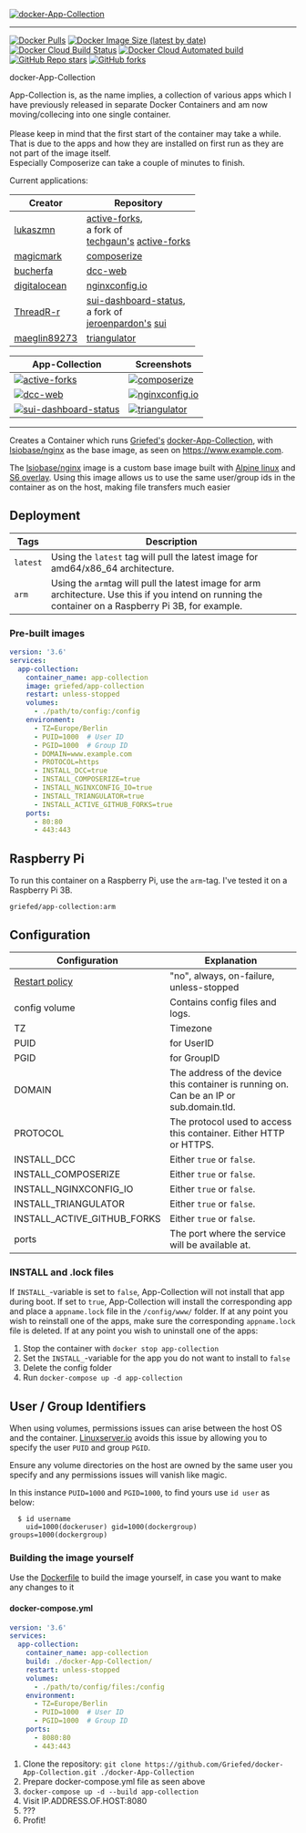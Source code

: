 [![docker-App-Collection](https://i.griefed.de/images/2020/11/18/docker-App-Collection_header.png)](https://github.com/Griefed/docker-App-Collection)

---

[![Docker Pulls](https://img.shields.io/docker/pulls/griefed/app-collection?style=flat-square)](https://hub.docker.com/repository/docker/griefed/app-collection)
[![Docker Image Size (latest by date)](https://img.shields.io/docker/image-size/griefed/app-collection?label=Image%20size&sort=date&style=flat-square)](https://hub.docker.com/repository/docker/griefed/app-collection)
[![Docker Cloud Build Status](https://img.shields.io/docker/cloud/build/griefed/app-collection?label=Docker%20build&style=flat-square)](https://hub.docker.com/repository/docker/griefed/app-collection)
[![Docker Cloud Automated build](https://img.shields.io/docker/cloud/automated/griefed/app-collection?label=Docker%20build&style=flat-square)](https://hub.docker.com/repository/docker/griefed/app-collection)
[![GitHub Repo stars](https://img.shields.io/github/stars/Griefed/docker-App-Collection?label=GitHub%20Stars&style=social)](https://github.com/Griefed/docker-App-Collection)
[![GitHub forks](https://img.shields.io/github/forks/Griefed/docker-App-Collection?label=GitHub%20Forks&style=social)](https://github.com/Griefed/docker-App-Collection)

docker-App-Collection

App-Collection is, as the name implies, a collection of various apps which I have previously released in separate Docker Containers and am now moving/collecing into one single container.<br/><br/>Please keep in mind that the first start of the container may take a while.<br/>That is due to the apps and how they are installed on first run as they are not part of the image itself.<br/>Especially Composerize can take a couple of minutes to finish.

Current applications:

Creator | Repository
--------|------------
[lukaszmn](https://github.com/lukaszmn) | [active-forks](https://github.com/lukaszmn/active-forks), <br/>a fork of <br/>[techgaun's](https://github.com/techgaun) [active-forks](https://github.com/techgaun/active-forks)
[magicmark](https://github.com/magicmark) | [composerize](https://github.com/magicmark/composerize)
[bucherfa](https://github.com/bucherfa) | [dcc-web](https://github.com/bucherfa/dcc-web)
[digitalocean](https://github.com/digitalocean) | [nginxconfig.io](https://github.com/digitalocean/nginxconfig.io)
[ThreadR-r](https://github.com/ThreadR-r) | [sui-dashboard-status](https://github.com/ThreadR-r/sui-dashboard-status), <br/>a fork of <br/>[jeroenpardon's](https://github.com/jeroenpardon) [sui](https://github.com/jeroenpardon/sui)
[maeglin89273](https://github.com/maeglin89273) | [triangulator](https://github.com/maeglin89273/triangulator)


App-Collection | Screenshots
------|------
[![active-forks](https://i.griefed.de/images/2020/11/19/docker-App-Collection_forks_screenshot.png)](https://github.com/lukaszmn/active-forks) | [![composerize](https://i.griefed.de/images/2020/11/19/docker-App-Collection_composerizescreenshot.png)](https://github.com/magicmark/composerize)
[![dcc-web](https://i.griefed.de/images/2020/11/19/docker-App-Collection_dcc_screenshot.png)](https://github.com/bucherfa/dcc-web) | [![nginxconfig.io](https://i.griefed.de/images/2020/11/19/docker-App-Collection_nginxconfig.io_screenshot.png)](https://github.com/digitalocean/nginxconfig.io)
[![sui-dashboard-status](https://i.griefed.de/images/2020/11/19/docker-App-Collection_screenshot.png)](https://github.com/ThreadR-r/sui-dashboard-status) | [![triangulator](https://i.griefed.de/images/2020/11/19/docker-App-Collection_triangulator_screenshot.png)](https://github.com/maeglin89273/triangulator)

---

Creates a Container which runs [Griefed's](https://github.com/Griefed) [docker-App-Collection](https://github.com/Griefed/docker-App-Collection), with [lsiobase/nginx](https://hub.docker.com/r/lsiobase/lsiobase/nginx) as the base image, as seen on https://www.example.com.

The [lsiobase/nginx](https://hub.docker.com/r/lsiobase/nginx) image is a custom base image built with [Alpine linux](https://alpinelinux.org/) and [S6 overlay](https://github.com/just-containers/s6-overlay).
Using this image allows us to use the same user/group ids in the container as on the host, making file transfers much easier

## Deployment

Tags | Description
-----|------------
`latest` | Using the `latest` tag will pull the latest image for amd64/x86_64 architecture.
`arm` | Using the `arm`tag will pull the latest image for arm architecture. Use this if you intend on running the container on a Raspberry Pi 3B, for example.

### Pre-built images

```docker-compose.yml
version: '3.6'
services:
  app-collection:
    container_name: app-collection
    image: griefed/app-collection
    restart: unless-stopped
    volumes:
      - ./path/to/config:/config
    environment:
      - TZ=Europe/Berlin
      - PUID=1000  # User ID
      - PGID=1000  # Group ID
      - DOMAIN=www.example.com
      - PROTOCOL=https
      - INSTALL_DCC=true
      - INSTALL_COMPOSERIZE=true
      - INSTALL_NGINXCONFIG_IO=true
      - INSTALL_TRIANGULATOR=true
      - INSTALL_ACTIVE_GITHUB_FORKS=true
    ports:
      - 80:80
      - 443:443
```

## Raspberry Pi

To run this container on a Raspberry Pi, use the `arm`-tag. I've tested it on a Raspberry Pi 3B.

`griefed/app-collection:arm`

## Configuration

Configuration | Explanation
------------ | -------------
[Restart policy](https://docs.docker.com/compose/compose-file/#restart) | "no", always, on-failure, unless-stopped
config volume | Contains config files and logs.
TZ | Timezone
PUID | for UserID
PGID | for GroupID
DOMAIN | The address of the device this container is running on. Can be an IP or sub.domain.tld.
PROTOCOL | The protocol used to access this container. Either HTTP or HTTPS.
INSTALL_DCC | Either `true` or `false`.
INSTALL_COMPOSERIZE | Either `true` or `false`.
INSTALL_NGINXCONFIG_IO | Either `true` or `false`.
INSTALL_TRIANGULATOR | Either `true` or `false`.
INSTALL_ACTIVE_GITHUB_FORKS | Either `true` or `false`.
ports | The port where the service will be available at.

### INSTALL and .lock files

If `INSTALL_`-variable is set to `false`, App-Collection will not install that app during boot. If set to `true`, App-Collection will install the corresponding app and place a `appname.lock` file in the `/config/www/` folder.
If at any point you wish to reinstall one of the apps, make sure the corresponding `appname.lock` file is deleted.
If at any point you wish to uninstall one of the apps:
1. Stop the container with `docker stop app-collection`
1. Set the `INSTALL_`-variable for the app you do not want to install to `false`
1. Delete the config folder
1. Run `docker-compose up -d app-collection`


## User / Group Identifiers

When using volumes, permissions issues can arise between the host OS and the container. [Linuxserver.io](https://www.linuxserver.io/) avoids this issue by allowing you to specify the user `PUID` and group `PGID`.

Ensure any volume directories on the host are owned by the same user you specify and any permissions issues will vanish like magic.

In this instance `PUID=1000` and `PGID=1000`, to find yours use `id user` as below:

```
  $ id username
    uid=1000(dockeruser) gid=1000(dockergroup) groups=1000(dockergroup)
```

### Building the image yourself

Use the [Dockerfile](https://github.com/Griefed/docker-App-Collection/Dockerfile) to build the image yourself, in case you want to make any changes to it

#### docker-compose.yml

```docker-compose.yml
version: '3.6'
services:
  app-collection:
    container_name: app-collection
    build: ./docker-App-Collection/
    restart: unless-stopped
    volumes:
      - ./path/to/config/files:/config
    environment:
      - TZ=Europe/Berlin
      - PUID=1000  # User ID
      - PGID=1000  # Group ID
    ports:
      - 8080:80
      - 443:443
```

1. Clone the repository: `git clone https://github.com/Griefed/docker-App-Collection.git ./docker-App-Collection`
1. Prepare docker-compose.yml file as seen above
1. `docker-compose up -d --build app-collection`
1. Visit IP.ADDRESS.OF.HOST:8080
1. ???
1. Profit!

